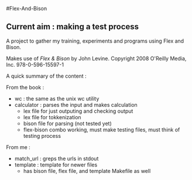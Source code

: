 #Flex-And-Bison

## Current aim : making a test process

A project to gather my training, experiments and programs using Flex and Bison.

Makes use of *Flex & Bison* by John Levine. Copyright 2008 O'Reilly Media, Inc. 978-0-596-15597-1 

A quick summary of the content :

From the book : 

* wc : the same as the unix wc utility
* calculator : parses the input and makes calculation
  * lex file for just outputing and checking output
  * lex file for tokkenization
  * bison file for parsing (not tested yet)
  * flex-bison combo working, must make testing files, must think of testing process

From me :

* match_url : greps the urls in stdout
* template : template for newer files
  * has bison file, flex file, and template Makefile as well

